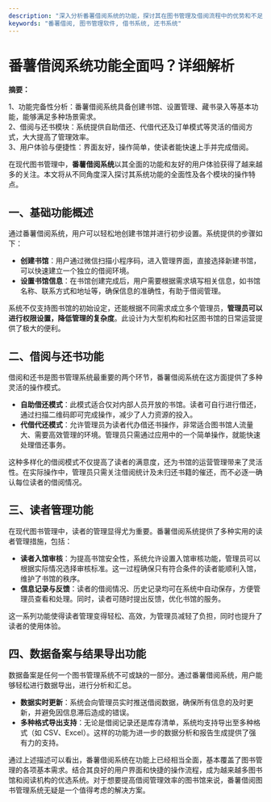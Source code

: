 ```yaml
---
description: "深入分析番薯借阅系统的功能，探讨其在图书管理及借阅流程中的优势和不足，为用户提供全面的参考信息。"
keywords: "番薯借阅, 图书管理软件, 借书系统, 还书系统"
---
```

# 番薯借阅系统功能全面吗？详细解析

**摘要：**

1、功能完备性分析：番薯借阅系统具备创建书馆、设置管理、藏书录入等基本功能，能够满足多种场景需求。  
2、借阅与还书模块：系统提供自助借还、代借代还及订单模式等灵活的借阅方式，大大提高了管理效率。  
3、用户体验与便捷性：界面友好，操作简单，使读者能快速上手并完成借阅。  

在现代图书管理中，**番薯借阅系统**以其全面的功能和友好的用户体验获得了越来越多的关注。本文将从不同角度深入探讨其系统功能的全面性及各个模块的操作特点。

## 一、基础功能概述

通过番薯借阅系统，用户可以轻松地创建书馆并进行初步设置。系统提供的步骤如下：

- **创建书馆**：用户通过微信扫描小程序码，进入管理界面，直接选择新建书馆，可以快速建立一个独立的借阅环境。
- **设置书馆信息**：在书馆创建完成后，用户需要根据需求填写相关信息，如书馆名称、联系方式和地址等，确保信息的准确性，有助于借阅管理。

系统不仅支持图书馆的初始设定，还能根据不同需求成立多个管理员，**管理员可以进行权限设置，降低管理的复杂度**。此设计为大型机构和社区图书馆的日常运营提供了极大的便利。

## 二、借阅与还书功能

借阅和还书是图书管理系统最重要的两个环节，番薯借阅系统在这方面提供了多种灵活的操作模式。

- **自助借还模式**：此模式适合仅对内部人员开放的书馆。读者可自行进行借还，通过扫描二维码即可完成操作，减少了人力资源的投入。
- **代借代还模式**：允许管理员为读者代办借还书操作，非常适合图书馆人流量大、需要高效管理的环境。管理员只需通过应用中的一个简单操作，就能快速处理借还事务。

这种多样化的借阅模式不仅提高了读者的满意度，还为书馆的运营管理带来了灵活性。在实际操作中，管理员只需关注借阅统计及未归还书籍的催还，而不必逐一确认每位读者的借阅情况。

## 三、读者管理功能

在现代图书管理中，读者的管理显得尤为重要。番薯借阅系统提供了多种实用的读者管理措施，包括：

- **读者入馆审核**：为提高书馆安全性，系统允许设置入馆审核功能，管理员可以根据实际情况选择审核标准。这一过程确保只有符合条件的读者能顺利入馆，维护了书馆的秩序。
- **信息记录与反馈**：读者的借阅情况、历史记录均可在系统中自动保存，方便管理员查看和处理。同时，读者可随时提出反馈，优化书馆的服务。

这一系列功能使得读者管理变得轻松、高效，为管理员减轻了负担，同时也提升了读者的使用体验。

## 四、数据备案与结果导出功能

数据备案是任何一个图书管理系统不可或缺的一部分。通过番薯借阅系统，用户能够轻松进行数据导出，进行分析和汇总。

- **数据实时更新**：系统会向管理员实时推送借阅数据，确保所有信息的及时更新，并避免因信息滞后造成的错误。
- **多种格式导出支持**：无论是借阅记录还是库存清单，系统均支持导出至多种格式（如 CSV、Excel）。这样的功能为进一步的数据分析和报告生成提供了强有力的支持。

通过上述描述可以看出，番薯借阅系统在功能上已经相当全面，基本覆盖了图书管理的各项基本需求。结合其良好的用户界面和快捷的操作流程，成为越来越多图书馆和阅读机构的优选系统。对于想要提高借阅管理效率的图书馆来说，番薯借阅图书管理系统无疑是一个值得考虑的解决方案。
